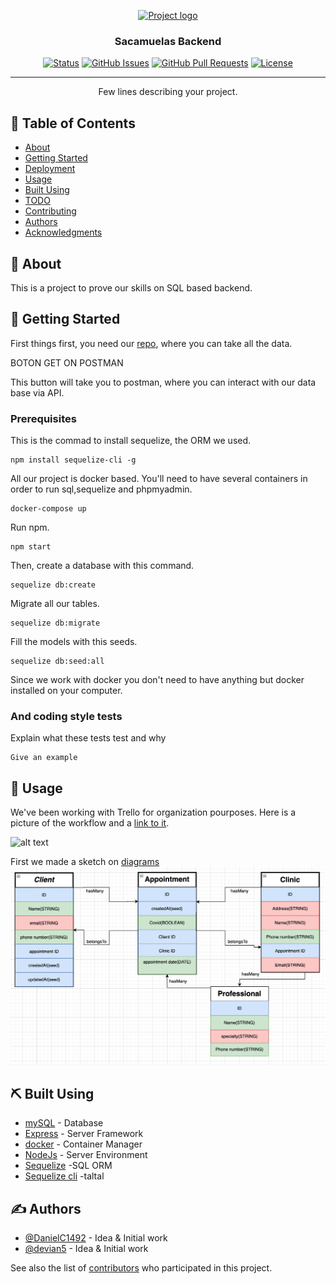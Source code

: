 <p align="center">
  <a href="" rel="noopener">
 <img width=200px height=200px src="https://i.imgur.com/6wj0hh6.jpg" alt="Project logo"></a>
</p>

<h3 align="center">Sacamuelas Backend</h3>

<div align="center">

[![Status](https://img.shields.io/badge/status-active-success.svg)]()
[![GitHub Issues](https://img.shields.io/github/issues/kylelobo/The-Documentation-Compendium.svg)](https://github.com/kylelobo/The-Documentation-Compendium/issues)
[![GitHub Pull Requests](https://img.shields.io/github/issues-pr/kylelobo/The-Documentation-Compendium.svg)](https://github.com/kylelobo/The-Documentation-Compendium/pulls)
[![License](https://img.shields.io/badge/license-MIT-blue.svg)](/LICENSE)

</div>

---

<p align="center"> Few lines describing your project.
    <br> 
</p>

## 📝 Table of Contents

- [About](#about)
- [Getting Started](#getting_started)
- [Deployment](#deployment)
- [Usage](#usage)
- [Built Using](#built_using)
- [TODO](../TODO.md)
- [Contributing](../CONTRIBUTING.md)
- [Authors](#authors)
- [Acknowledgments](#acknowledgement)

## 🧐 About <a name = "about"></a>
This is a project to prove our skills on SQL based backend.

## 🏁 Getting Started <a name = "getting_started"></a>

First things first, you need our [repo](https://github.com/devian5/saca-muelas-back/tree/dev), where you can take all the data.

BOTON GET ON POSTMAN

This button will take you to postman, where you can interact with our data base via API.

### Prerequisites
This is the commad to install sequelize, the ORM we used.
```
npm install sequelize-cli -g
```
All our project is docker based. You'll need to have several containers in order to run sql,sequelize and phpmyadmin.
```
docker-compose up
```
Run npm.
```
npm start
```

Then, create a database with this command.
```
sequelize db:create
```
Migrate all our tables.
```
sequelize db:migrate
```
Fill the models with this seeds.
```
sequelize db:seed:all
```
Since we work with docker you don't need to have anything but docker installed on your computer.


### And coding style tests

Explain what these tests test and why

```
Give an example
```

## 🎈 Usage <a name="usage"></a>

We've been working with Trello for organization pourposes. Here is a picture of the workflow and a [link to it](https://trello.com/b/5JMx6vgG/sacamuelas-kanban).

![alt text](./IMG/trello.png)



First we made a sketch on [diagrams](https://app.diagrams.net/)
![alt text](./IMG/sketch.png "Title")


## ⛏️ Built Using <a name = "built_using"></a>

- [mySQL](https://www.mysql.com/) - Database
- [Express](https://expressjs.com/) - Server Framework
- [docker](https://docker.org/) - Container Manager
- [NodeJs](https://nodejs.org/en/) - Server Environment
- [Sequelize](https://sequelize.org) -SQL ORM
- [Sequelize cli](https://sequelizecli.org) -taltal 

## ✍️ Authors <a name = "authors"></a>

- [@DanielC1492](https://github.com/DanielC1492) - Idea & Initial work
- [@devian5](https://github.com/devian5) - Idea & Initial work

See also the list of [contributors](https://github.com/FullStackDeveloperValenciaGeeksHubs0121) who participated in this project.

